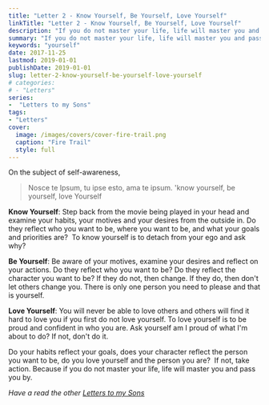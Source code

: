 ```yaml
---
title: "Letter 2 - Know Yourself, Be Yourself, Love Yourself"
linkTitle: "Letter 2 - Know Yourself, Be Yourself, Love Yourself"
description: "If you do not master your life, life will master you and pass you by.."
summary: "If you do not master your life, life will master you and pass you by."
keywords: "yourself"
date: 2017-11-25
lastmod: 2019-01-01
publishDate: 2019-01-01
slug: letter-2-know-yourself-be-yourself-love-yourself
# categories:
# - "Letters"
series:
-  "Letters to my Sons"
tags:
- "Letters"
cover:
  image: /images/covers/cover-fire-trail.png
  caption: "Fire Trail"
  style: full
---
```


On the subject of self-awareness,

> Nosce te Ipsum, tu ipse esto, ama te ipsum. 'know yourself, be yourself, love Yourself

**Know Yourself**: Step back from the movie being played in your head and examine your habits, your motives and your desires from the outside in. Do they reflect who you want to be, where you want to be, and what your goals and priorities are?  To know yourself is to detach from your ego and ask why?

**Be Yourself**: Be aware of your motives, examine your desires and reflect on your actions. Do they reflect who you want to be? Do they reflect the character you want to be? If they do not, then change. If they do, then don't let others change you. There is only one person you need to please and that is yourself.

**Love Yourself**: You will never be able to love others and others will find it hard to love you if you first do not love yourself. To love yourself is to be proud and confident in who you are. Ask yourself am I proud of what I'm about to do? If not, don't do it.

Do your habits reflect your goals, does your character reflect the person you want to be, do you love yourself and the person you are?  If not, take action. Because if you do not master your life, life will master you and pass you by.

*Have a read the other [Letters to my Sons](/letters-to-my-sons/)*
